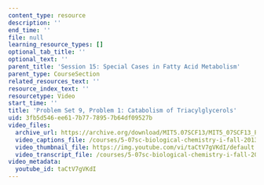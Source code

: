```yaml
---
content_type: resource
description: ''
end_time: ''
file: null
learning_resource_types: []
optional_tab_title: ''
optional_text: ''
parent_title: 'Session 15: Special Cases in Fatty Acid Metabolism'
parent_type: CourseSection
related_resources_text: ''
resource_index_text: ''
resourcetype: Video
start_time: ''
title: 'Problem Set 9, Problem 1: Catabolism of Triacylglycerols'
uid: 3fb5d546-ee61-7b77-7895-7b64df09527b
video_files:
  archive_url: https://archive.org/download/MIT5.07SCF13/MIT5_07SCF13_Pset9_Q1_300k.mp4
  video_captions_file: /courses/5-07sc-biological-chemistry-i-fall-2013/b5856b2da9ab57e89b81adcc34c4bb93_taCtV7gVKdI.vtt
  video_thumbnail_file: https://img.youtube.com/vi/taCtV7gVKdI/default.jpg
  video_transcript_file: /courses/5-07sc-biological-chemistry-i-fall-2013/cbe7fa92f6a1cdb147fb6a61d6326d62_taCtV7gVKdI.pdf
video_metadata:
  youtube_id: taCtV7gVKdI
---
```

